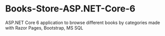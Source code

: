 # Books-Store-ASP.NET-Core-6
ASP.NET Core 6 application to browse different books by categories made with Razor Pages, Bootstrap, MS SQL
